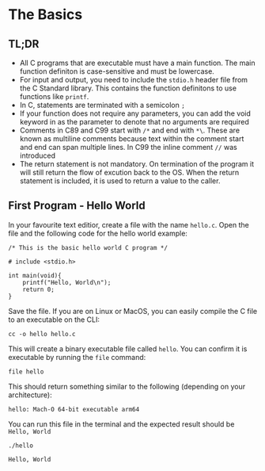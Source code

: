 # The Basics

## TL;DR

- All C programs that are executable must have a main function. The main function definiton is case-sensitive and must be lowercase.
- For input and output, you need to include the `stdio.h` header file from the C Standard library. This contains the function definitons to use functions like `printf`.
- In C, statements are terminated with a semicolon `;`
- If your function does not require any parameters, you can add the void keyword in as the parameter to denote that no arguments are required
- Comments in C89 and C99 start with `/*` and end with `*\`. These are known as multiline comments because text within the comment start and end can span multiple lines. In C99 the inline comment `//` was introduced
- The return statement is not mandatory. On termination of the program it will still return the flow of excution back to the OS. When the return statement is included, it is used to return a value to the caller.

## First Program - Hello World

In your favourite text editior, create a file with the name `hello.c`. Open the file and the following code for the hello world example:

```
/* This is the basic hello world C program */

# include <stdio.h>

int main(void){
    printf("Hello, World\n");
    return 0;
}

```

Save the file.
If you are on Linux or MacOS, you can easily compile the C file to an executable on the CLI:

```
cc -o hello hello.c
```
This will create a binary executable file called `hello`. You can confirm it is executable by running the `file` command:

```
file hello
```
This should return something similar to the following (depending on your architecture):

```
hello: Mach-O 64-bit executable arm64
```

You can run this file in the terminal and the expected result should be `Hello, World`

```
./hello
``` 

```
Hello, World
```

